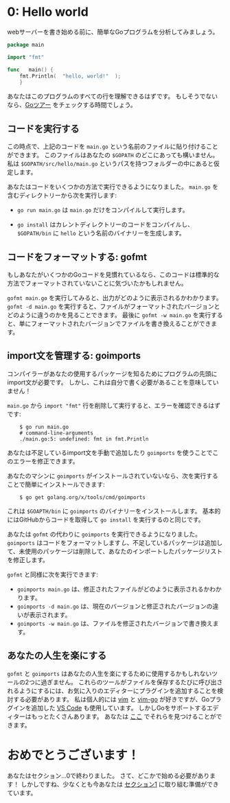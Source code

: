 # 0: Hello world

webサーバーを書き始める前に、簡単なGoプログラムを分析してみましょう。

```go
package main

import "fmt"

func   main() {
    fmt.Println(  "hello, world!"  );
    }
```

あなたはこのプログラムのすべての行を理解できるはずです。
もしそうでないなら、[Goツアー][1] をチェックする時間でしょう。

## コードを実行する

この時点で、上記のコードを `main.go` という名前のファイルに貼り付けることができます。
このファイルはあなたの `$GOPATH` のどこにあっても構いません。
私は `$GOPATH/src/hello/main.go` というパスを持つフォルダーの中にあると仮定します。

あなたはコードをいくつかの方法で実行できるようになりました。
`main.go` を含むディレクトリーから次を実行します:

- `go run main.go` は `main.go` だけをコンパイルして実行します。

- `go install` はカレントディレクトリーのコードをコンパイルし、`$GOPATH/bin` に `hello` という名前のバイナリーを生成します。

## コードをフォーマットする: gofmt

もしあなたがいくつかのGoコードを見慣れているなら、このコードは標準的な方法でフォーマットされていないことに気づいたかもしれません。

`gofmt main.go` を実行してみると、出力がどのように表示されるかわかります。
`gofmt -d main.go` を実行すると、ファイルがフォーマットされたバージョンとどのように違うのかを見ることできます。
最後に `gofmt -w main.go` を実行すると、単にフォーマットされたバージョンでファイルを書き換えることができます。

## import文を管理する: goimports

コンパイラーがあなたの使用するパッケージを知るためにプログラムの先頭にimport文が必要です。
しかし、これは自分で書く必要があることを意味していません！

`main.go` から `import "fmt"` 行を削除して実行すると、エラーを確認できるはずです:

```
    $ go run main.go
    # command-line-arguments
    ./main.go:5: undefined: fmt in fmt.Println
```

あなたは不足しているimport文を手動で追加したり `goimports` を使うことでこのエラーを修正できます。

あなたのマシンに `goimports` がインストールされていないなら、次を実行することで簡単にインストールできます:

```
    $ go get golang.org/x/tools/cmd/goimports
```

これは `$GOAPTH/bin` に `goimports` のバイナリーをインストールします。
基本的にはGitHubからコードを取得して `go install` を実行するのと同じです。

あなたは `gofmt` の代わりに `goimports` を実行できるようになりました。
`goimports` はコードをフォーマットします*し*、不足しているパッケージは追加して、未使用のパッケージは削除して、あなたのインポートしたパッケージリストを修正します。

`gofmt` と同様に次を実行できます:

- `goimports main.go` は、修正されたファイルがどのように表示されるかわかります。
- `goimports -d main.go` は、現在のバージョンと修正されたバージョンの違いが表示されます。
- `goimports -w main.go` は、ファイルを修正されたバージョンで書き換えます。

## あなたの人生を楽にする

`gofmt` と `goimports` はあなたの人生を楽にするために使用するかもしれないツールの2つに過ぎません。
これらのツールがファイルを保存するたびに呼び出されるようにするには、お気に入りのエディターにプラグインを追加することを検討する必要があります。
私は個人的には [vim][2] と [vim-go][3] が好きですが、Goプラグインを追加した [VS Code][4] も使用しています。
しかしGoをサポートするエディターはもっとたくさんあります。 あなたは [ここ][5] でそれらを見つけることができます。

# おめでとうございます！

あなたはセクション...0で終わりました。 さて、どこかで始める必要があります！
しかしですね、少なくとも今あなたは [セクション1][6] に取り組む準備ができています。

[1]: https://tour.golang.org
[2]: http://www.vim.org/
[3]: https://github.com/fatih/vim-go
[4]: https://code.visualstudio.com
[5]: https://github.com/golang/go/wiki/IDEsAndTextEditorPlugins
[6]: ../section01/README.md
